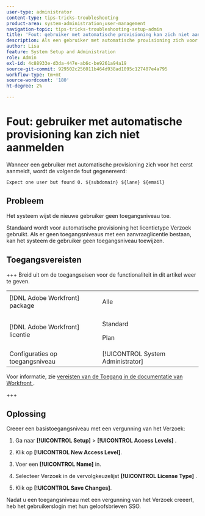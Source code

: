 ```yaml
---
user-type: administrator
content-type: tips-tricks-troubleshooting
product-area: system-administration;user-management
navigation-topic: tips-tricks-troubleshooting-setup-admin
title: 'Fout: gebruiker met automatische provisioning kan zich niet aanmelden'
description: Als een gebruiker met automatische provisioning zich voor het eerst aanmeldt en een fout ontvangt die aangeeft dat het systeem hun geen toegangsniveau toewijst, kan dit zijn omdat uw systeem geen toegangsniveaus heeft die zijn gekoppeld aan de Request-licentie.
author: Lisa
feature: System Setup and Administration
role: Admin
exl-id: 4c88933e-d3da-447e-ab6c-be9261a94a19
source-git-commit: 929502c256011b464d938ad1095c127407e4a795
workflow-type: tm+mt
source-wordcount: '180'
ht-degree: 2%

---
```


# Fout: gebruiker met automatische provisioning kan zich niet aanmelden

Wanneer een gebruiker met automatische provisioning zich voor het eerst aanmeldt, wordt de volgende fout gegenereerd:

`Expect one user but found 0. ${subdomain} ${lane} ${email}`

## Probleem

Het systeem wijst de nieuwe gebruiker geen toegangsniveau toe.

Standaard wordt voor automatische provisioning het licentietype Verzoek gebruikt. Als er geen toegangsniveaus met een aanvraaglicentie bestaan, kan het systeem de gebruiker geen toegangsniveau toewijzen.

## Toegangsvereisten

+++ Breid uit om de toegangseisen voor de functionaliteit in dit artikel weer te geven.

<table style="table-layout:auto"> 
 <col> 
 <col> 
 <tbody> 
  <tr> 
   <td>[!DNL Adobe Workfront] package</td> 
   <td><p>Alle</p></td> 
  </tr> 
  <tr> 
   <td>[!DNL Adobe Workfront] licentie</td> 
   <td><p>Standard</p>
       <p>Plan</p></td>
  </tr> 
  <tr> 
   <td>Configuraties op toegangsniveau</td> 
   <td>[!UICONTROL System Administrator]</td> 
  </tr> 
 </tbody> 
</table>

Voor informatie, zie [&#x200B; vereisten van de Toegang in de documentatie van Workfront &#x200B;](/help/quicksilver/administration-and-setup/add-users/access-levels-and-object-permissions/access-level-requirements-in-documentation.md).

+++

## Oplossing

Creeer een basistoegangsniveau met een vergunning van het Verzoek:

1. Ga naar **[!UICONTROL Setup]** > **[!UICONTROL Access Levels]** .

1. Klik op **[!UICONTROL New Access Level]**.
1. Voer een **[!UICONTROL Name]** in.
1. Selecteer Verzoek in de vervolgkeuzelijst **[!UICONTROL License Type]** .
1. Klik op **[!UICONTROL Save Changes]**.

Nadat u een toegangsniveau met een vergunning van het Verzoek creeert, heb het gebruikerslogin met hun geloofsbrieven SSO.


